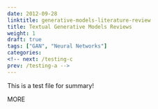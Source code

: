 ```yaml
---
date: 2012-09-28
linktitle: generative-models-literature-review
title: Textual Generative Models Reviews
weight: 1
draft: true
tags: ["GAN", "Neural Networks"]
categories: 
<!-- next: /testing-c
prev: /testing-a -->
---
```


This is a test file for summary!

<!--more-->

MORE